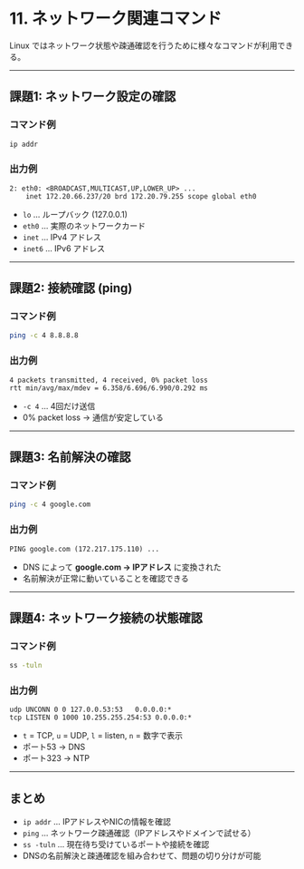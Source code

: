 # 11. ネットワーク関連コマンド

Linux ではネットワーク状態や疎通確認を行うために様々なコマンドが利用できる。

---

## 課題1: ネットワーク設定の確認

### コマンド例
```bash
ip addr
```

### 出力例
```
2: eth0: <BROADCAST,MULTICAST,UP,LOWER_UP> ...
    inet 172.20.66.237/20 brd 172.20.79.255 scope global eth0
```

- `lo` … ループバック (127.0.0.1)  
- `eth0` … 実際のネットワークカード  
- `inet` … IPv4 アドレス  
- `inet6` … IPv6 アドレス  

---

## 課題2: 接続確認 (ping)

### コマンド例
```bash
ping -c 4 8.8.8.8
```

### 出力例
```
4 packets transmitted, 4 received, 0% packet loss
rtt min/avg/max/mdev = 6.358/6.696/6.990/0.292 ms
```

- `-c 4` … 4回だけ送信  
- 0% packet loss → 通信が安定している  

---

## 課題3: 名前解決の確認

### コマンド例
```bash
ping -c 4 google.com
```

### 出力例
```
PING google.com (172.217.175.110) ...
```

- DNS によって **google.com → IPアドレス** に変換された  
- 名前解決が正常に動いていることを確認できる  

---

## 課題4: ネットワーク接続の状態確認

### コマンド例
```bash
ss -tuln
```

### 出力例
```
udp UNCONN 0 0 127.0.0.53:53   0.0.0.0:*
tcp LISTEN 0 1000 10.255.255.254:53 0.0.0.0:*
```

- `t` = TCP, `u` = UDP, `l` = listen, `n` = 数字で表示  
- ポート53 → DNS  
- ポート323 → NTP  

---

## まとめ

- `ip addr` … IPアドレスやNICの情報を確認  
- `ping` … ネットワーク疎通確認（IPアドレスやドメインで試せる）  
- `ss -tuln` … 現在待ち受けているポートや接続を確認  
- DNSの名前解決と疎通確認を組み合わせて、問題の切り分けが可能  

